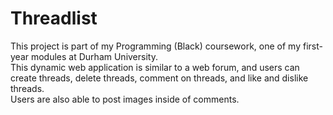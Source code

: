 # Threadlist

This project is part of my Programming (Black) coursework, one of my first-year modules at Durham University.  
This dynamic web application is similar to a web forum, and users can create threads, delete threads, comment on threads, and like and dislike threads.   
Users are also able to post images inside of comments.
